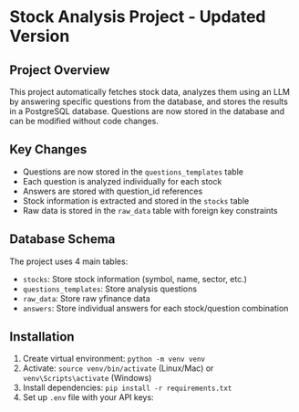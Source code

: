 # Stock Analysis Project - Updated Version

## Project Overview
This project automatically fetches stock data, analyzes them using an LLM by answering specific questions from the database, and stores the results in a PostgreSQL database. Questions are now stored in the database and can be modified without code changes.

## Key Changes
- Questions are now stored in the `questions_templates` table
- Each question is analyzed individually for each stock
- Answers are stored with question_id references
- Stock information is extracted and stored in the `stocks` table
- Raw data is stored in the `raw_data` table with foreign key constraints

## Database Schema
The project uses 4 main tables:
- `stocks`: Store stock information (symbol, name, sector, etc.)
- `questions_templates`: Store analysis questions
- `raw_data`: Store raw yfinance data
- `answers`: Store individual answers for each stock/question combination

## Installation
1. Create virtual environment: `python -m venv venv`
2. Activate: `source venv/bin/activate` (Linux/Mac) or `venv\Scripts\activate` (Windows)
3. Install dependencies: `pip install -r requirements.txt`
4. Set up `.env` file with your API keys: